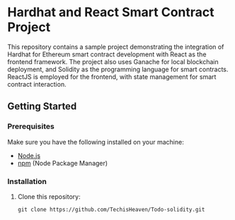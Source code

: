 # Hardhat and React Smart Contract Project

This repository contains a sample project demonstrating the integration of Hardhat for Ethereum smart contract development with React as the frontend framework. The project also uses Ganache for local blockchain deployment, and Solidity as the programming language for smart contracts. ReactJS is employed for the frontend, with state management for smart contract interaction.

## Getting Started

### Prerequisites

Make sure you have the following installed on your machine:

- [Node.js](https://nodejs.org/)
- [npm](https://www.npmjs.com/) (Node Package Manager)

### Installation

1. Clone this repository:

   ```shell
   git clone https://github.com/TechisHeaven/Todo-solidity.git
   ```
